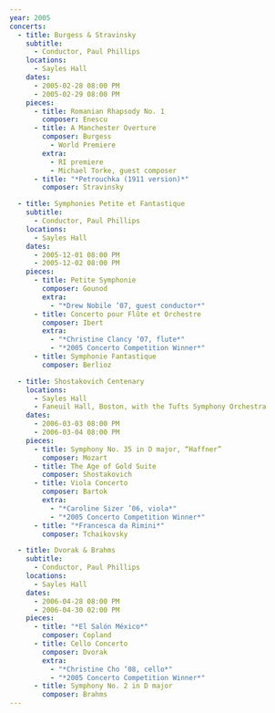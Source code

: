 ```yaml
---
year: 2005
concerts:
  - title: Burgess & Stravinsky
    subtitle:
      - Conductor, Paul Phillips
    locations:
      - Sayles Hall
    dates:
      - 2005-02-28 08:00 PM
      - 2005-02-29 08:00 PM
    pieces:
      - title: Romanian Rhapsody No. 1
        composer: Enescu
      - title: A Manchester Overture
        composer: Burgess
          - World Premiere
        extra:
          - RI premiere
          - Michael Torke, guest composer
      - title: "*Petrouchka (1911 version)*"
        composer: Stravinsky

  - title: Symphonies Petite et Fantastique
    subtitle:
      - Conductor, Paul Phillips
    locations:
      - Sayles Hall
    dates:
      - 2005-12-01 08:00 PM
      - 2005-12-02 08:00 PM
    pieces:
      - title: Petite Symphonie
        composer: Gounod
        extra:
          - "*Drew Nobile ’07, guest conductor*"
      - title: Concerto pour Flûte et Orchestre
        composer: Ibert
        extra:
          - "*Christine Clancy ‘07, flute*"
          - "*2005 Concerto Competition Winner*"
      - title: Symphonie Fantastique
        composer: Berlioz

  - title: Shostakovich Centenary
    locations:
      - Sayles Hall
      - Faneuil Hall, Boston, with the Tufts Symphony Orchestra
    dates:
      - 2006-03-03 08:00 PM
      - 2006-03-04 08:00 PM
    pieces:
      - title: Symphony No. 35 in D major, “Haffner”
        composer: Mozart
      - title: The Age of Gold Suite
        composer: Shostakovich
      - title: Viola Concerto
        composer: Bartok
        extra:
          - "*Caroline Sizer ’06, viola*"
          - "*2005 Concerto Competition Winner*"
      - title: "*Francesca da Rimini*"
        composer: Tchaikovsky

  - title: Dvorak & Brahms
    subtitle:
      - Conductor, Paul Phillips
    locations:
      - Sayles Hall
    dates:
      - 2006-04-28 08:00 PM
      - 2006-04-30 02:00 PM
    pieces:
      - title: "*El Salón México*"
        composer: Copland
      - title: Cello Concerto
        composer: Dvorak
        extra:
          - "*Christine Cho ‘08, cello*"
          - "*2005 Concerto Competition Winner*"
      - title: Symphony No. 2 in D major
        composer: Brahms
---
```

